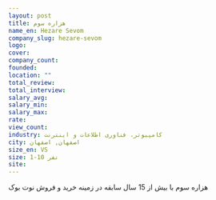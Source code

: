```yaml
---
layout: post
title: هزاره سوم
name_en: Hezare Sevom
company_slug: hezare-sevom
logo: 
cover: 
company_count:
founded:
location: ""
total_review: 
total_interview: 
salary_avg: 
salary_min: 
salary_max: 
rate: 
view_count: 
industry: کامپیوتر، فناوری اطلاعات و اینترنت
city: اصفهان, اصفهان
size_en: VS
size: 1-10 نفر
site: 
---
```


هزاره سوم با بیش از 15 سال سابقه در زمینه خرید و فروش نوت بوک
